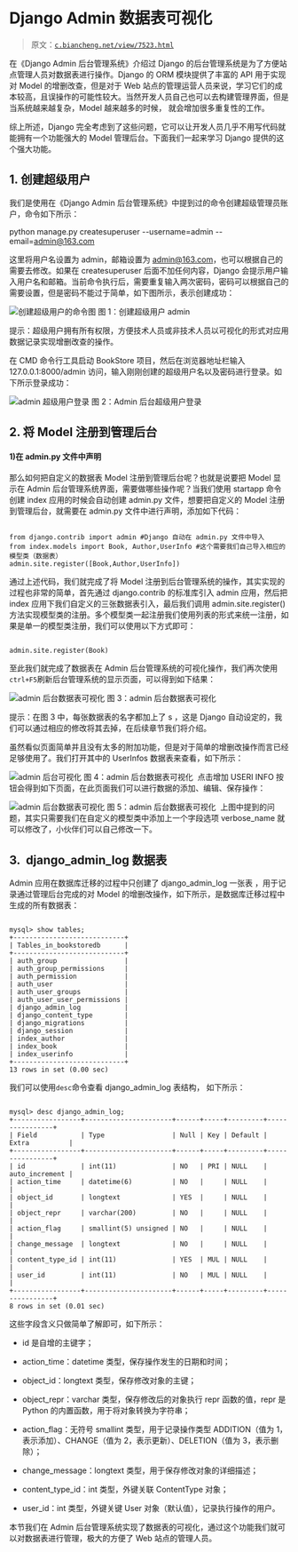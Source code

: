 # Django Admin 数据表可视化

> 原文：[`c.biancheng.net/view/7523.html`](http://c.biancheng.net/view/7523.html)

在《Django Admin 后台管理系统》介绍过 Django 的后台管理系统是为了方便站点管理人员对数据表进行操作。Django 的 ORM 模块提供了丰富的 API 用于实现对 Model 的增删改查，但是对于 Web 站点的管理运营人员来说，学习它们的成本较高，且误操作的可能性较大。当然开发人员自己也可以去构建管理界面，但是当系统越来越复杂，Model 越来越多的时候， 就会增加很多重复性的工作。

综上所述，Django 完全考虑到了这些问题，它可以让开发人员几乎不用写代码就能拥有一个功能强大的 Model 管理后台。下面我们一起来学习 Django 提供的这个强大功能。

## 1\. 创建超级用户

我们是使用在《Django Admin 后台管理系统》中提到过的命令创建超级管理员账户，命令如下所示：

python manage.py createsuperuser --username=admin --email=admin@163.com

这里将用户名设置为 admin，邮箱设置为 admin@163.com，也可以根据自己的需要去修改。如果在 createsuperuser 后面不加任何内容，Django 会提示用户输入用户名和邮箱。当前命令执行后，需要重复输入两次密码，密码可以根据自己的需要设置，但是密码不能过于简单，如下图所示，表示创建成功：

![创建超级用户的命令图](img/7fce75bd6f01bba11216dae154b7df9a.png)
图 1：创建超级用户 admin

提示：超级用户拥有所有权限，方便技术人员或非技术人员以可视化的形式对应用数据记录实现增删改查的操作。

在 CMD 命令行工具启动 BookStore 项目，然后在浏览器地址栏输入 127.0.0.1:8000/admin 访问，输入刚刚创建的超级用户名以及密码进行登录。如下所示登录成功：

![admin 超级用户登录](img/6a3513ad52cfc798506c24f0dfbc296b.png)
图 2：Admin 后台超级用户登录

## 2\. 将 Model 注册到管理后台

#### 1)在 admin.py 文件中声明

那么如何把自定义的数据表 Model 注册到管理后台呢？也就是说要把 Model 显示在 Admin 后台管理系统界面，需要做哪些操作呢？当我们使用 startapp 命令创建 index 应用的时候会自动创建 admin.py 文件，想要把自定义的 Model 注册到管理后台，就需要在 admin.py 文件中进行声明，添加如下代码：

```

from django.contrib import admin #Django 自动在 admin.py 文件中导入
from index.models import Book, Author,UserInfo #这个需要我们自己导入相应的模型类（数据表）
admin.site.register([Book,Author,UserInfo])

```

通过上述代码，我们就完成了将 Model 注册到后台管理系统的操作，其实实现的过程也非常的简单，首先通过 django.contrib 的标准库引入 admin 应用，然后把 index 应用下我们自定义的三张数据表引入，最后我们调用 admin.site.register() 方法实现模型类的注册。多个模型类一起注册我们使用列表的形式来统一注册，如果是单一的模型类注册，我们可以使用以下方式即可：

```

admin.site.register(Book)

```

至此我们就完成了数据表在 Admin 后台管理系统的可视化操作，我们再次使用`ctrl+F5`刷新后台管理系统的显示页面，可以得到如下结果：

![admin 后台数据表可视化](img/288cb47f26b5d29341436c4a736417a8.png)
图 3：admin 后台数据表可视化

提示：在图 3 中，每张数据表的名字都加上了 s ，这是 Django 自动设定的，我们可以通过相应的修改将其去掉，在后续章节我们将介绍。

虽然看似页面简单并且没有太多的附加功能，但是对于简单的增删改操作而言已经足够使用了。我们打开其中的 UserInfos 数据表来查看，如下所示：

![admin 后台可视化](img/0e597390bb427f048fbae573e94d3ec4.png)
图 4：admin 后台数据表可视化
 点击增加 USERI INFO 按钮会得到如下页面，在此页面我们可以进行数据的添加、编辑、保存操作：

![admin 后台数据表可视化](img/d0f306c743fbf0da86d1597881e64830.png)
图 5：admin 后台数据表可视化
 上图中提到的问题，其实只需要我们在自定义的模型类中添加上一个字段选项 verbose_name 就可以修改了，小伙伴们可以自己修改一下。

## 3.  django_admin_log 数据表

Admin 应用在数据库迁移的过程中只创建了 django_admin_log 一张表 ，用于记录通过管理后台完成的对 Model 的增删改操作，如下所示，是数据库迁移过程中生成的所有数据表：

```

mysql> show tables;
+----------------------------+
| Tables_in_bookstoredb      |
+----------------------------+
| auth_group                 |
| auth_group_permissions     |
| auth_permission            |
| auth_user                  |
| auth_user_groups           |
| auth_user_user_permissions |
| django_admin_log           |
| django_content_type        |
| django_migrations          |
| django_session             |
| index_author               |
| index_book                 |
| index_userinfo             |
+----------------------------+
13 rows in set (0.00 sec)
```

我们可以使用`desc`命令查看 django_admin_log 表结构， 如下所示：

```

mysql> desc django_admin_log;
+-----------------+----------------------+------+-----+---------+----------------+
| Field           | Type                 | Null | Key | Default | Extra          |
+-----------------+----------------------+------+-----+---------+----------------+
| id              | int(11)              | NO   | PRI | NULL    | auto_increment |
| action_time     | datetime(6)          | NO   |     | NULL    |                |
| object_id       | longtext             | YES  |     | NULL    |                |
| object_repr     | varchar(200)         | NO   |     | NULL    |                |
| action_flag     | smallint(5) unsigned | NO   |     | NULL    |                |
| change_message  | longtext             | NO   |     | NULL    |                |
| content_type_id | int(11)              | YES  | MUL | NULL    |                |
| user_id         | int(11)              | NO   | MUL | NULL    |                |
+-----------------+----------------------+------+-----+---------+----------------+
8 rows in set (0.01 sec)
```

这些字段含义只做简单了解即可，如下所示：

*   id 是自增的主键字；
*   action_time：datetime 类型，保存操作发生的日期和时间；
*   object_id：longtext 类型，保存修改对象的主键；
*   object_repr：varchar 类型，保存修改后的对象执行 repr 函数的值，repr 是 Python 的内置函数，用于将对象转换为字符串；
*   action_flag：无符号 smallint 类型，用于记录操作类型 ADDITION（值为 1，表示添加）、CHANGE（值为 2，表示更新）、DELETION（值为 3，表示删除）；
*   change_message：longtext 类型，用于保存修改对象的详细描述；
*   content_type_id：int 类型，外键关联 ContentType 对象；

*   user_id：int 类型，外键关键 User 对象（默认值），记录执行操作的用户。

本节我们在 Admin 后台管理系统实现了数据表的可视化，通过这个功能我们就可以对数据表进行管理，极大的方便了 Web 站点的管理人员。